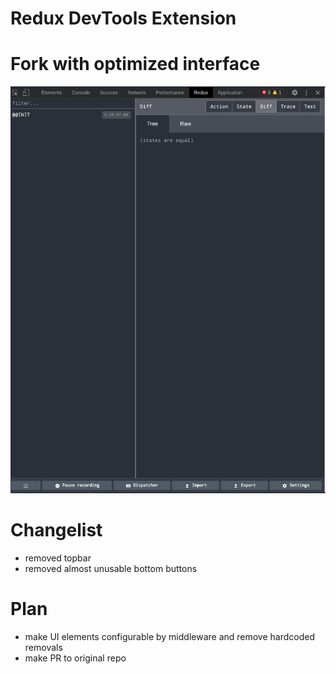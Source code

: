 # Redux DevTools Extension
# Fork with optimized interface

![UI](https://raw.githubusercontent.com/gdbd/redux-devtools-extension/master/images/screen1.png)

# Changelist
* removed topbar
* removed almost unusable bottom buttons

# Plan
* make UI elements configurable by middleware and remove hardcoded removals
* make PR to original repo